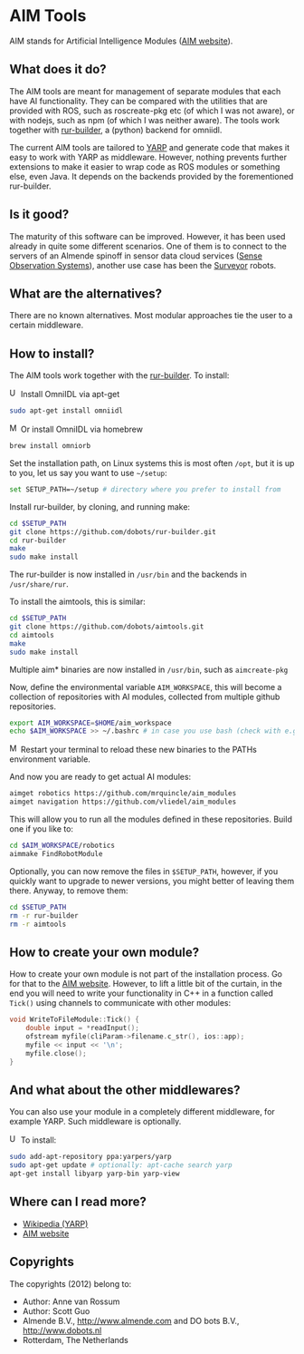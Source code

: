 <!-- Uses markdown syntax for neat display at github -->

# AIM Tools
AIM stands for Artificial Intelligence Modules ([AIM website](http://dobots.github.io/aim-bzr/)).

## What does it do?
The AIM tools are meant for management of separate modules that each have AI functionality. They can be compared with the utilities that are provided with ROS, such as roscreate-pkg etc (of which I was not aware), or with nodejs, such as npm (of which I was neither aware). The tools work together with [rur-builder](https://github.com/mrquincle/rur-builder), a (python) backend for omniidl.

The current AIM tools are tailored to [YARP](http://eris.liralab.it/yarp/) and generate code that makes it easy to work with YARP as middleware. However, nothing prevents further extensions to make it easier to wrap code as ROS modules or something else, even Java. It depends on the backends provided by the forementioned rur-builder.

## Is it good?
The maturity of this software can be improved. However, it has been used already in quite some different scenarios. One of them is to connect to the servers of an Almende spinoff in sensor data cloud services ([Sense Observation Systems](http://sense-os.nl)), another use case has been the [Surveyor](http://www.surveyor.com/SRV_info.html) robots.

## What are the alternatives?
There are no known alternatives. Most modular approaches tie the user to a certain middleware.

## How to install?
The AIM tools work together with the [rur-builder](https://github.com/mrquincle/rur-builder). To install:

<img src="https://raw.github.com/dobots/aimtools/master/docs/logos/ubuntu.png" alt="Ubuntu" style="width: 16px;"/> 
Install OmniIDL via apt-get 

```bash
sudo apt-get install omniidl
```
<img src="https://raw.github.com/dobots/aimtools/master/docs/logos/mac_os.png" alt="Mac OS X" style="width: 16px;"/> 
Or install OmniIDL via homebrew

```bash
brew install omniorb
```

Set the installation path, on Linux systems this is most often `/opt`, but it is up to you, let us say you want to use `~/setup`:
```bash
set SETUP_PATH=~/setup # directory where you prefer to install from
```

Install rur-builder, by cloning, and running make:

```bash
cd $SETUP_PATH
git clone https://github.com/dobots/rur-builder.git
cd rur-builder
make 
sudo make install
```

The rur-builder is now installed in `/usr/bin` and the backends in `/usr/share/rur`. 

To install the aimtools, this is similar:

```bash
cd $SETUP_PATH
git clone https://github.com/dobots/aimtools.git
cd aimtools
make
sudo make install
```

Multiple aim* binaries are now installed in `/usr/bin`, such as `aimcreate-pkg`

Now, define the environmental variable `AIM_WORKSPACE`, this will become a collection of repositories with AI modules, collected from multiple github repositories.

```bash
export AIM_WORKSPACE=$HOME/aim_workspace
echo $AIM_WORKSPACE >> ~/.bashrc # in case you use bash (check with e.g. `sh --version`).
```

<img src="https://raw.github.com/dobots/aimtools/master/docs/logos/mac_os.png" alt="Mac OS X" style="width: 16px;"/> 
Restart your terminal to reload these new binaries to the PATHs environment variable.

And now you are ready to get actual AI modules:

```bash
aimget robotics https://github.com/mrquincle/aim_modules
aimget navigation https://github.com/vliedel/aim_modules
```

This will allow you to run all the modules defined in these repositories. Build one if you like to:

```bash
cd $AIM_WORKSPACE/robotics
aimmake FindRobotModule
```

Optionally, you can now remove the files in `$SETUP_PATH`, however, if you quickly want to upgrade to newer versions, you might better of leaving them there. Anyway, to remove them:

```bash
cd $SETUP_PATH
rm -r rur-builder
rm -r aimtools
```

## How to create your own module?

How to create your own module is not part of the installation process. Go for that to the [AIM website](http://dobots.github.io/aim-bzr/). However, to lift a little bit of the curtain, in the end you will need to write your functionality in C++ in a function called `Tick()` using channels to communicate with other modules:

```cpp
void WriteToFileModule::Tick() {
	double input = *readInput();
	ofstream myfile(cliParam->filename.c_str(), ios::app);
	myfile << input << '\n';
	myfile.close();
}
```

## And what about the other middlewares?

You can also use your module in a completely different middleware, for example YARP. Such middleware is optionally. 

<img src="https://raw.github.com/dobots/aimtools/master/docs/logos/ubuntu.png" alt="Ubuntu" style="width: 16px;"/> To install:

```bash
sudo add-apt-repository ppa:yarpers/yarp
sudo apt-get update # optionally: apt-cache search yarp
apt-get install libyarp yarp-bin yarp-view
```

## Where can I read more?
* [Wikipedia (YARP)](http://en.wikipedia.org/wiki/YARP)
* [AIM website](http://dobots.github.com/aim-bzr/) 

## Copyrights
The copyrights (2012) belong to:

- Author: Anne van Rossum
- Author: Scott Guo
- Almende B.V., http://www.almende.com and DO bots B.V., http://www.dobots.nl
- Rotterdam, The Netherlands
